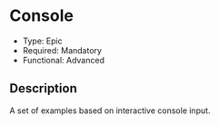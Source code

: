 # Console

* Type: Epic
* Required: Mandatory
* Functional: Advanced

## Description

A set of examples based on interactive console input.
